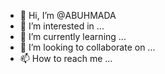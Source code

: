 - 👋 Hi, I’m @ABUHMADA
- 👀 I’m interested in ...
- 🌱 I’m currently learning ...
- 💞️ I’m looking to collaborate on ...
- 📫 How to reach me ...

<!---
ABUHMADA/ABUHMADA is a ✨ special ✨ repository because its `README.md` (this file) appears on your GitHub profile.
You can click the Preview link to take a look at your changes.
--->
